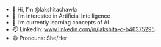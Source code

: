 - 👋 Hi, I’m @lakshitachawla
- 👀 I’m interested in Artificial Intelligence
- 🌱 I’m currently learning concepts of AI 
- 📫 LinkedIn: www.linkedin.com/in/lakshita-c-b46375295
- 😄 Pronouns: She/Her

<!---
lakshitachawla/lakshitachawla is a ✨ special ✨ repository because its `README.md` (this file) appears on your GitHub profile.
You can click the Preview link to take a look at your changes.
--->
